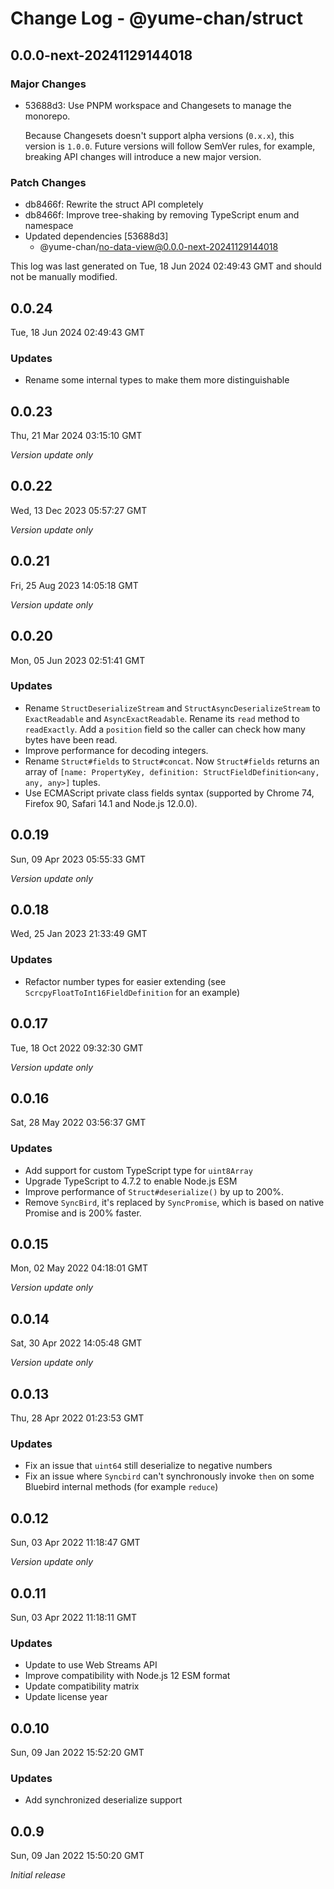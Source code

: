 # Change Log - @yume-chan/struct

## 0.0.0-next-20241129144018

### Major Changes

- 53688d3: Use PNPM workspace and Changesets to manage the monorepo.

    Because Changesets doesn't support alpha versions (`0.x.x`), this version is `1.0.0`. Future versions will follow SemVer rules, for example, breaking API changes will introduce a new major version.

### Patch Changes

- db8466f: Rewrite the struct API completely
- db8466f: Improve tree-shaking by removing TypeScript enum and namespace
- Updated dependencies [53688d3]
    - @yume-chan/no-data-view@0.0.0-next-20241129144018

This log was last generated on Tue, 18 Jun 2024 02:49:43 GMT and should not be manually modified.

## 0.0.24

Tue, 18 Jun 2024 02:49:43 GMT

### Updates

- Rename some internal types to make them more distinguishable

## 0.0.23

Thu, 21 Mar 2024 03:15:10 GMT

_Version update only_

## 0.0.22

Wed, 13 Dec 2023 05:57:27 GMT

_Version update only_

## 0.0.21

Fri, 25 Aug 2023 14:05:18 GMT

_Version update only_

## 0.0.20

Mon, 05 Jun 2023 02:51:41 GMT

### Updates

- Rename `StructDeserializeStream` and `StructAsyncDeserializeStream` to `ExactReadable` and `AsyncExactReadable`. Rename its `read` method to `readExactly`. Add a `position` field so the caller can check how many bytes have been read.
- Improve performance for decoding integers.
- Rename `Struct#fields` to `Struct#concat`. Now `Struct#fields` returns an array of `[name: PropertyKey, definition: StructFieldDefinition<any, any, any>]` tuples.
- Use ECMAScript private class fields syntax (supported by Chrome 74, Firefox 90, Safari 14.1 and Node.js 12.0.0).

## 0.0.19

Sun, 09 Apr 2023 05:55:33 GMT

_Version update only_

## 0.0.18

Wed, 25 Jan 2023 21:33:49 GMT

### Updates

- Refactor number types for easier extending (see `ScrcpyFloatToInt16FieldDefinition` for an example)

## 0.0.17

Tue, 18 Oct 2022 09:32:30 GMT

_Version update only_

## 0.0.16

Sat, 28 May 2022 03:56:37 GMT

### Updates

- Add support for custom TypeScript type for `uint8Array`
- Upgrade TypeScript to 4.7.2 to enable Node.js ESM
- Improve performance of `Struct#deserialize()` by up to 200%.
- Remove `SyncBird`, it's replaced by `SyncPromise`, which is based on native Promise and is 200% faster.

## 0.0.15

Mon, 02 May 2022 04:18:01 GMT

_Version update only_

## 0.0.14

Sat, 30 Apr 2022 14:05:48 GMT

_Version update only_

## 0.0.13

Thu, 28 Apr 2022 01:23:53 GMT

### Updates

- Fix an issue that `uint64` still deserialize to negative numbers
- Fix an issue where `Syncbird` can't synchronously invoke `then` on some Bluebird internal methods (for example `reduce`)

## 0.0.12

Sun, 03 Apr 2022 11:18:47 GMT

_Version update only_

## 0.0.11

Sun, 03 Apr 2022 11:18:11 GMT

### Updates

- Update to use Web Streams API
- Improve compatibility with Node.js 12 ESM format
- Update compatibility matrix
- Update license year

## 0.0.10

Sun, 09 Jan 2022 15:52:20 GMT

### Updates

- Add synchronized deserialize support

## 0.0.9

Sun, 09 Jan 2022 15:50:20 GMT

_Initial release_
